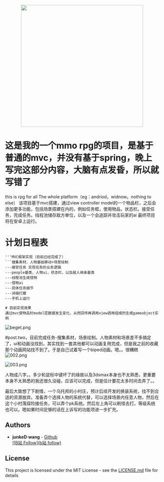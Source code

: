 <p align="center">
    <img width="400px" src="https://drinker.site/img/git.png">    
</p>

# 这是我的一个mmo rpg的项目，是基于普通的mvc，并没有基于spring，晚上写完这部分内容，大脑有点发昏，所以就写错了
this is rpg for all The whole platform（eg：andriod，widnow。nothing to else）
该项目基于mvc搭建，通过view controller model的一个物品栏，之后会添加更多功能，包括场景搭建在内的，例如任务框，使用物品，状态栏。接受任务，完成任务。线程池储存敌方单位，以及一个会追踪并攻击玩家的ai
最终项目将在安卓上运行。

# 计划日程表

```完整的物品栏+任务栏|
'''MVC框架实现（目前已经完成了）
```搜集素材，人物基础移动+场景绘制
---接受任务 实现任务的业务逻辑
---people基类，人物ui，状态栏，以及敌人继承基类
---线程池生成怪物
---怪物ai
---具体任务细节
---详细打磨
---手机上运行

# 目前实现效果
通过mvc使物品栏model层数据发生变化，从而回传再调用view调用组成的生成gameobject实例

```
![beget.png](https://upload-images.jianshu.io/upload_images/13871785-dad9e5e1060ec40d.png?imageMogr2/auto-orient/strip%7CimageView2/2/w/1240)



#post.two，目前完成任务-搜集素材，场景绘制。人物素材和场景差不多搞定了，ui和动画没找到，其实找到一套其他都可以动画复用完成，但是我之前的收藏那个动画网站找不到了。于是自己试着写一个biped动画。嗯。。很糟糕
![002.png](https://upload-images.jianshu.io/upload_images/13871785-3be163d1434722f8.png?imageMogr2/auto-orient/strip%7CimageView2/2/w/1240)

![003.png](https://upload-images.jianshu.io/upload_images/13871785-5dc379ab4db3d8c3.png?imageMogr2/auto-orient/strip%7CimageView2/2/w/1240)

人物成八字。。多少和鼠标中键坏了的缘故以及3dsmax本身也不太熟悉，更重要本身不太熟悉的我还很久没碰，应该可以完成，但是估计要花太多时间去弄了。。

最后大致想了下剧情，一个乌托邦的小村庄，预计后续开发的换装系统，找不到合适的资源放弃。准备弄个选择人物的系统代替，可以选择场景内任意人物，然后在这个小村落探险接任务，可以弄个pk系统。然后左上角可以刷怪去打。等级系统也可以。嗯如果时间足够的话在上诉写的功能项进一步扩充。
## Authors

* **junkeD·wang** - [Github](https://github.com/Drinkwang)
<br>[![B站 Follow](b站 follow)](https://space.bilibili.com/13061595)  

## License

This project is licensed under the MIT License - see the [LICENSE.md](LICENSE.md) file for details
